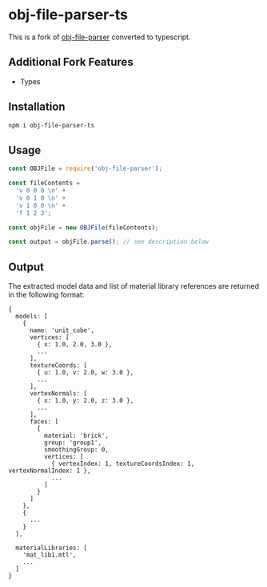 # obj-file-parser-ts
This is a fork of [obj-file-parser](https://github.com/WesUnwin/obj-file-parser) converted to typescript.

## Additional Fork Features
  * Types

## Installation
```sh
npm i obj-file-parser-ts
```

## Usage

```javascript
const OBJFile = require('obj-file-parser');

const fileContents =
  'v 0 0 0 \n' +
  'v 0 1 0 \n' +
  'v 1 0 0 \n' +
  'f 1 2 3';

const objFile = new OBJFile(fileContents);

const output = objFile.parse(); // see description below
```


## Output
The extracted model data and list of material library references
are returned in the following format:

```
{
  models: [
    {
      name: 'unit_cube',
      vertices: [
        { x: 1.0, 2.0, 3.0 },
        ...
      ],
      textureCoords: [
        { u: 1.0, v: 2.0, w: 3.0 },
        ...
      ],
      vertexNormals: [
        { x: 1.0, y: 2.0, z: 3.0 },
        ...
      ],
      faces: [
        {
          material: 'brick',
          group: 'group1',
          smoothingGroup: 0,
          vertices: [
            { vertexIndex: 1, textureCoordsIndex: 1, vertexNormalIndex: 1 },
            ...
          ]
        }
      ]
    },
    {
      ...
    }
  ],

  materialLibraries: [
    'mat_lib1.mtl',
    ...
  ]
}
```
